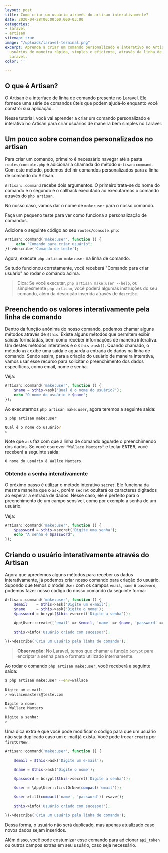 ```yaml
---
layout: post
title: Como criar um usuário através do artisan interativamente?
date: 2020-04-28T00:00:00.000-03:00
categories:
- laravel
- artisan
sitemap: true
image: "/uploads/laravel-terminal.png"
excerpt: Aprenda a criar um comando personalizado e interativo no Artisan para criar
  usuários de maneira rápida, simples e eficiente, através da linha de comando, no
  Laravel.
color: ''

---
```

## O que é Artisan?

O Artisan é a interface de linha de comando presente no Laravel. Ele fornece uma série de comandos úteis que podem ajudá-lo enquanto você constrói sua aplicação.

Nesse tutorial,  você vai aprender a criar um comando personalizado e interativo no Artisan para criar usuários de maneira bem simples no Laravel.

## Um pouco sobre comandos personalizados no artisan

Para criar um comando, primeiro é necessário navegar até a pasta `routes/console.php` e adicionar a chamada do método `Artisan:command`. Com este método, podemos definir comandos personalizados para a linha de comando do Artisan.

`Artisan::command` recebe dois argumentos. O primeiro trata-se do nome do comando e o segundo é o callback executado ao executarmos o comando através do `php artisan`.

No nosso caso, vamos dar o nome de `make:user` para o nosso comando.

Faça um pequeno teste para ver como funciona a personalização de comandos.

Adicione o seguinte código ao seu `routes/console.php`:

```php
Artisan::command('make:user', function () {
     echo "Comando para criar usuário";
})->describe('Comando de teste');
```

Agora, execute `php artisan make:user` na linha de comando.

Se tudo funcionou corretamente, você receberá "Comando para criar usuário" ao rodar o comando acima.

> Dica: Se você executar, `php artisan make:user --help`,  ou simplesmente `php artisan`, você poderá algumas instruções do seu comando, além da descrição inserida através de `describe`.

## Preenchendo os valores interativamente pela linha de comando

Dentro da função anônima do nosso comando, podemos chamar alguns métodos através de `$this`. Existe alguns métodos que permitem exibir saídas formatadas, bem como receber informações de maneira interativa. Um destes métodos interativos é o `$this->ask()`.
Quando chamado, o método `ask` exibe uma saída e aguarda a entrada de dados na linha de comando.
Sendo assim, para a criação do usuário de maneira interativa, vamos usar esse recurso para solicitar o preenchimento dos dados específicos, como email, nome e senha.

Veja:

```php
Artisan::command('make:user', function () {
    $name = $this->ask('Qual é o nome do usuário?');
    echo "O nome do usuário é $name";
});
```

Ao executarmos `php artisan make:user`, agora teremos a seguinte saída:

```bash
$ php artisan make:user

Qual é o nome do usuário?
> 
```

Note que `ask` faz com que a linha de comando aguarde o preenchimendo dos dados. Se você escrever `"Wallace Maxters"` e teclar <kbd>ENTER</kbd>, você receberá a seguinte saída:

```text
O nome do usuário é Wallce Maxters
```

### Obtendo a senha interativamente

O próximo passo é utilizar o método interativo `secret`. Ele funciona da mesma maneira que o `ask`, porém `secret` ocultará os caracteres digitados ao esperar a entrada de dados. Nesse caso, ele é perfeito para o preenchimento de um campo sensível, como por exemplo a senha de um usuário.

Veja:

```php
Artisan::command('make:user', function () {
    $password = $this->secret('Digite uma senha');
    echo "A senha é $password";
});
```

## Criando o usuário interativamente através do Artisan

Agora que apredemos alguns métodos para receber os dados interativamente, já podemos criar nosso comando para criação do usuário. Supondo que temos o model `User` com os campos `email`, `name` e `password`, podemos fazer nosso código do nosso comando da seguinte forma:

```php
Artisan::command('make:user', function () {
    $email    = $this->ask('Digite um e-mail');
    $name     = $this->ask('Digite o nome');
    $password = bcrypt($this->secret('Digite a senha'));
    
    App\User::create(['email' => $email, 'name' => $name, 'password' => $password]);
    
    $this->info('Usuário criado com sucesso!');

})->describe('Cria um usuário pela linha de comando');
```

> **Observação**: No Laravel, temos que chamar a função `bcrypt` para encriptar a senha para o formato utilizado internamente.

Ao rodar o comando `php artisan make:user`, você receberá a seguinte saída:

```bash
$ php artisan make:user --env=wallace

Digite um e-mail:
> wallacemaxters@teste.com

Digite o nome:
> Wallace Maxters

Digite a senha:
> 
```

Uma dica extra é que você pode modificar o código para que um usuário não seja duplicado caso um e-mail já exista. Você pode trocar `create` por `firstOrNew`.

```php
Artisan::command('make:user', function () {
    
    $email = $this->ask('Digite um e-mail');

    $name = $this->ask('Digite o nome');

    $password = bcrypt($this->secret('Digite a senha'));
    
    $user = \App\User::firstOrNew(compact('email'));

    $user->fill(compact('name', 'password'))->save();
    
    $this->info('Usuário criado com sucesso!');

})->describe('Cria um usuário pela linha de comando');
```

Dessa forma, o usuário não será duplicado, mas apenas atualizado caso novos dados sejam inseridos.

Além disso, você pode costumizar esse comando para adicionar `api_token` ou outros campos extras em seu usuário, caso seja necessário.